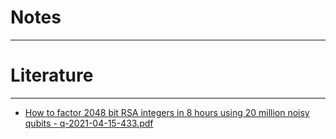 # Notes
---






# Literature 
---
- [How to factor 2048 bit RSA integers in 8 hours using 20 million noisy qubits - q-2021-04-15-433.pdf](https://quantum-journal.org/papers/q-2021-04-15-433/pdf/)

